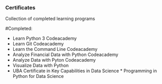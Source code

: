 ### Certificates
Collection of completed learning programs

#Completed:
* Learn Python 3 Codeacademy
* Learn Git Codeacademy
* Learn the Command Line Codeacademy
* Analyze Financial Data with Python Codeacademy 
* Analyze Data with Pyton Codeacademy
* Visualize Data with Python
* UBA Certificate in Key Capabilities in Data Science
       * Programming in Python for Data Science

